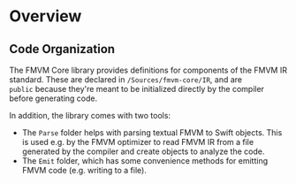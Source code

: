 #  Overview

## Code Organization

The FMVM Core library provides definitions for components of the FMVM IR standard. These are declared in `/Sources/fmvm-core/IR`, and are `public` because they're meant to be initialized directly by the compiler before generating code.

In addition, the library comes with two tools:
- The `Parse` folder helps with parsing textual FMVM to Swift objects. This is used e.g. by the FMVM optimizer to read FMVM IR from a file generated by the compiler and create objects to analyze the code.
- The `Emit` folder, which has some convenience methods for emitting FMVM code (e.g. writing to a file).
